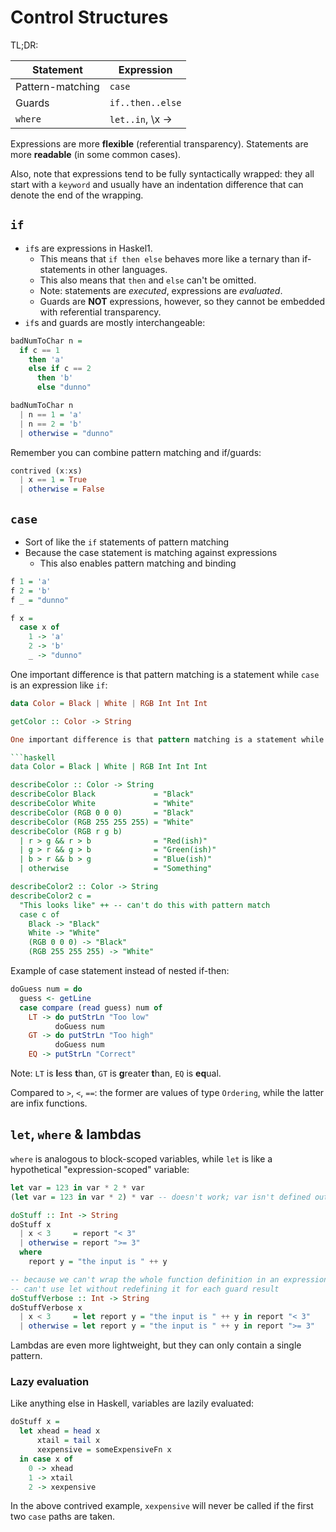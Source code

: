 # Control Structures

TL;DR:

| Statement        | Expression       |
|------------------|------------------|
| Pattern-matching | `case`           |
| Guards           | `if..then..else` |
| `where`          | `let..in`, \x -> |

Expressions are more **flexible** (referential transparency).
Statements are more **readable** (in some common cases).

Also, note that expressions tend to be fully syntactically wrapped: they all start with a `keyword` and usually have an indentation difference that can denote the end of the wrapping.

## `if`

* `if`s are expressions in Haskel1.
  * This means that `if then else` behaves more like a ternary than if-statements in other languages.
  * This also means that `then` and `else` can't be omitted.
  * Note: statements are *executed*, expressions are *evaluated*.
  * Guards are **NOT** expressions, however, so they cannot be embedded with referential transparency.
* `if`s and guards are mostly interchangeable:

```haskell
badNumToChar n =
  if c == 1
    then 'a'
    else if c == 2
      then 'b'
      else "dunno"

badNumToChar n
  | n == 1 = 'a'
  | n == 2 = 'b'
  | otherwise = "dunno"
```

Remember you can combine pattern matching and if/guards:

```haskell
contrived (x:xs)
  | x == 1 = True
  | otherwise = False
```

## `case`

* Sort of like the `if` statements of pattern matching
* Because the case statement is matching against expressions
  * This also enables pattern matching and binding

```haskell
f 1 = 'a'
f 2 = 'b'
f _ = "dunno"

f x =
  case x of
    1 -> 'a'
    2 -> 'b'
    _ -> "dunno"
```

One important difference is that pattern matching is a statement while `case` is an expression like `if`:

```haskell
data Color = Black | White | RGB Int Int Int

getColor :: Color -> String

One important difference is that pattern matching is a statement while `case` is an expression like `if`:

```haskell
data Color = Black | White | RGB Int Int Int

describeColor :: Color -> String
describeColor Black             = "Black"
describeColor White             = "White"
describeColor (RGB 0 0 0)       = "Black"
describeColor (RGB 255 255 255) = "White"
describeColor (RGB r g b)
  | r > g && r > b              = "Red(ish)"
  | g > r && g > b              = "Green(ish)"
  | b > r && b > g              = "Blue(ish)"
  | otherwise                   = "Something"

describeColor2 :: Color -> String
describeColor2 c =
  "This looks like" ++ -- can't do this with pattern match
  case c of
    Black -> "Black"
    White -> "White"
    (RGB 0 0 0) -> "Black"
    (RGB 255 255 255) -> "White"
```

Example of case statement instead of nested if-then:

```haskell
doGuess num = do
  guess <- getLine
  case compare (read guess) num of
    LT -> do putStrLn "Too low"
          doGuess num
    GT -> do putStrLn "Too high"
          doGuess num
    EQ -> putStrLn "Correct"
```

Note: `LT` is **l**ess **t**han, `GT` is **g**reater **t**han, `EQ` is **eq**ual.

Compared to `>`, `<`, `==`: the former are values of type `Ordering`, while the latter are infix functions.

## `let`, `where` & lambdas

`where` is analogous to block-scoped variables, while `let` is like a hypothetical "expression-scoped" variable:

```haskell
let var = 123 in var * 2 * var
(let var = 123 in var * 2) * var -- doesn't work; var isn't defined outside parens
```

```haskell
doStuff :: Int -> String
doStuff x
  | x < 3     = report "< 3"
  | otherwise = report ">= 3"
  where
    report y = "the input is " ++ y

-- because we can't wrap the whole function definition in an expression, we
-- can't use let without redefining it for each guard result
doStuffVerbose :: Int -> String
doStuffVerbose x
  | x < 3     = let report y = "the input is " ++ y in report "< 3"
  | otherwise = let report y = "the input is " ++ y in report ">= 3"
```

Lambdas are even more lightweight, but they can only contain a single pattern.

### Lazy evaluation

Like anything else in Haskell, variables are lazily evaluated:

```haskell
doStuff x =
  let xhead = head x
      xtail = tail x
      xexpensive = someExpensiveFn x
  in case x of
    0 -> xhead
    1 -> xtail
    2 -> xexpensive
```

In the above contrived example, `xexpensive` will never be called if the first two `case` paths are taken.
